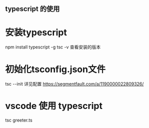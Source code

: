 ## typescript 的使用

# 安装typescript
npm install typescript -g
tsc -v 查看安装的版本

# 初始化tsconfig.json文件
tsc --init 
详见配置 https://segmentfault.com/a/1190000022809326/

# vscode 使用 typescript
tsc greeter.ts
